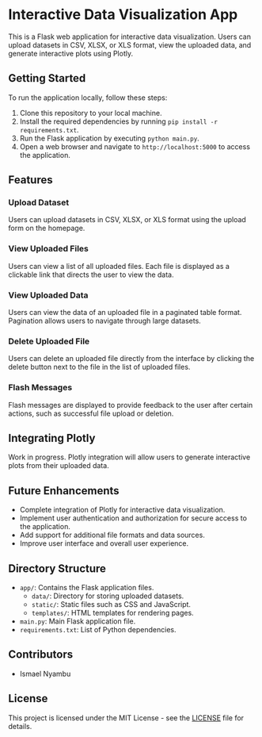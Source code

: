 # Interactive Data Visualization App

This is a Flask web application for interactive data visualization. Users can upload datasets in CSV, XLSX, or XLS format, view the uploaded data, and generate interactive plots using Plotly.

## Getting Started

To run the application locally, follow these steps:

1. Clone this repository to your local machine.
2. Install the required dependencies by running `pip install -r requirements.txt`.
3. Run the Flask application by executing `python main.py`.
4. Open a web browser and navigate to `http://localhost:5000` to access the application.

## Features

### Upload Dataset

Users can upload datasets in CSV, XLSX, or XLS format using the upload form on the homepage.

### View Uploaded Files

Users can view a list of all uploaded files. Each file is displayed as a clickable link that directs the user to view the data.

### View Uploaded Data

Users can view the data of an uploaded file in a paginated table format. Pagination allows users to navigate through large datasets.

### Delete Uploaded File

Users can delete an uploaded file directly from the interface by clicking the delete button next to the file in the list of uploaded files.

### Flash Messages

Flash messages are displayed to provide feedback to the user after certain actions, such as successful file upload or deletion.

## Integrating Plotly

Work in progress. Plotly integration will allow users to generate interactive plots from their uploaded data.

## Future Enhancements

- Complete integration of Plotly for interactive data visualization.
- Implement user authentication and authorization for secure access to the application.
- Add support for additional file formats and data sources.
- Improve user interface and overall user experience.

## Directory Structure

- `app/`: Contains the Flask application files.
    - `data/`: Directory for storing uploaded datasets.
    - `static/`: Static files such as CSS and JavaScript.
    - `templates/`: HTML templates for rendering pages.
- `main.py`: Main Flask application file.
- `requirements.txt`: List of Python dependencies.

## Contributors

- Ismael Nyambu

## License

This project is licensed under the MIT License - see the [LICENSE](LICENSE) file for details.
